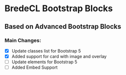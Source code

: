 # BredeCL Bootstrap Blocks

## Based on Advanced Bootstrap Blocks

### Main Changes:
- [X] Update classes list for Bootstrap 5
- [X] Added support for card with image and overlay
- [ ] Update elements for Bootstrap 5
- [ ] Added Embed Support
